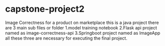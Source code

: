 # capstone-project2
Image Correctness for a product on marketplace
this is a java project there are 3 main sub files or folder
1.model training notebook
2.Flask api project named as image-correctness-api
3.Springboot project named as ImageApp
all these three are necessary for executing the final project.
